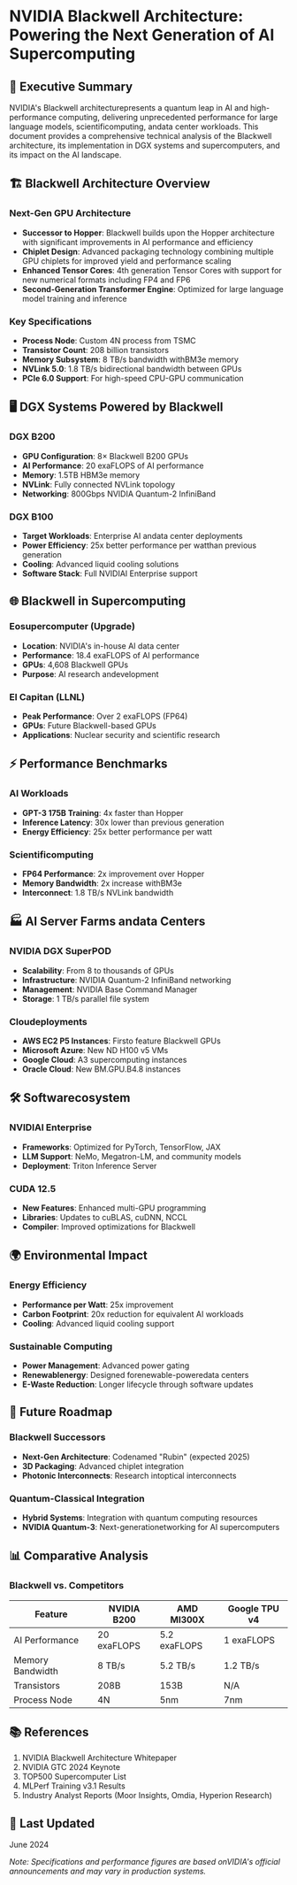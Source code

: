 # NVIDIA Blackwell Architecture: Powering the Next Generation of AI Supercomputing

## 🚀 Executive Summary

NVIDIA's Blackwell architecturepresents a quantum leap in AI and high-performance computing, delivering unprecedented performance for large language models, scientificomputing, andata center workloads. This document provides a comprehensive technical analysis of the Blackwell architecture, its implementation in DGX systems and supercomputers, and its impact on the AI landscape.

## 🏗️ Blackwell Architecture Overview

### Next-Gen GPU Architecture
- **Successor to Hopper**: Blackwell builds upon the Hopper architecture with significant improvements in AI performance and efficiency
- **Chiplet Design**: Advanced packaging technology combining multiple GPU chiplets for improved yield and performance scaling
- **Enhanced Tensor Cores**: 4th generation Tensor Cores with support for new numerical formats including FP4 and FP6
- **Second-Generation Transformer Engine**: Optimized for large language model training and inference

### Key Specifications
- **Process Node**: Custom 4N process from TSMC
- **Transistor Count**: 208 billion transistors
- **Memory Subsystem**: 8 TB/s bandwidth withBM3e memory
- **NVLink 5.0**: 1.8 TB/s bidirectional bandwidth between GPUs
- **PCIe 6.0 Support**: For high-speed CPU-GPU communication

## 🖥️ DGX Systems Powered by Blackwell

### DGX B200
- **GPU Configuration**: 8× Blackwell B200 GPUs
- **AI Performance**: 20 exaFLOPS of AI performance
- **Memory**: 1.5TB HBM3e memory
- **NVLink**: Fully connected NVLink topology
- **Networking**: 800Gbps NVIDIA Quantum-2 InfiniBand

### DGX B100
- **Target Workloads**: Enterprise AI andata center deployments
- **Power Efficiency**: 25x better performance per watthan previous generation
- **Cooling**: Advanced liquid cooling solutions
- **Software Stack**: Full NVIDIAI Enterprise support

## 🌐 Blackwell in Supercomputing

### Eosupercomputer (Upgrade)
- **Location**: NVIDIA's in-house AI data center
- **Performance**: 18.4 exaFLOPS of AI performance
- **GPUs**: 4,608 Blackwell GPUs
- **Purpose**: AI research andevelopment

### El Capitan (LLNL)
- **Peak Performance**: Over 2 exaFLOPS (FP64)
- **GPUs**: Future Blackwell-based GPUs
- **Applications**: Nuclear security and scientific research

## ⚡ Performance Benchmarks

### AI Workloads
- **GPT-3 175B Training**: 4x faster than Hopper
- **Inference Latency**: 30x lower than previous generation
- **Energy Efficiency**: 25x better performance per watt

### Scientificomputing
- **FP64 Performance**: 2x improvement over Hopper
- **Memory Bandwidth**: 2x increase withBM3e
- **Interconnect**: 1.8 TB/s NVLink bandwidth

## 🏭 AI Server Farms andata Centers

### NVIDIA DGX SuperPOD
- **Scalability**: From 8 to thousands of GPUs
- **Infrastructure**: NVIDIA Quantum-2 InfiniBand networking
- **Management**: NVIDIA Base Command Manager
- **Storage**: 1 TB/s parallel file system

### Cloudeployments
- **AWS EC2 P5 Instances**: Firsto feature Blackwell GPUs
- **Microsoft Azure**: New ND H100 v5 VMs
- **Google Cloud**: A3 supercomputing instances
- **Oracle Cloud**: New BM.GPU.B4.8 instances

## 🛠️ Softwarecosystem

### NVIDIAI Enterprise
- **Frameworks**: Optimized for PyTorch, TensorFlow, JAX
- **LLM Support**: NeMo, Megatron-LM, and community models
- **Deployment**: Triton Inference Server

### CUDA 12.5
- **New Features**: Enhanced multi-GPU programming
- **Libraries**: Updates to cuBLAS, cuDNN, NCCL
- **Compiler**: Improved optimizations for Blackwell

## 🌍 Environmental Impact

### Energy Efficiency
- **Performance per Watt**: 25x improvement
- **Carbon Footprint**: 20x reduction for equivalent AI workloads
- **Cooling**: Advanced liquid cooling support

### Sustainable Computing
- **Power Management**: Advanced power gating
- **Renewablenergy**: Designed forenewable-poweredata centers
- **E-Waste Reduction**: Longer lifecycle through software updates

## 🔮 Future Roadmap

### Blackwell Successors
- **Next-Gen Architecture**: Codenamed "Rubin" (expected 2025)
- **3D Packaging**: Advanced chiplet integration
- **Photonic Interconnects**: Research intoptical interconnects

### Quantum-Classical Integration
- **Hybrid Systems**: Integration with quantum computing resources
- **NVIDIA Quantum-3**: Next-generationetworking for AI supercomputers

## 📊 Comparative Analysis

### Blackwell vs. Competitors
| Feature | NVIDIA B200 | AMD MI300X | Google TPU v4 |
|---------|------------|------------|---------------|
| AI Performance | 20 exaFLOPS | 5.2 exaFLOPS | 1 exaFLOPS |
| Memory Bandwidth | 8 TB/s | 5.2 TB/s | 1.2 TB/s |
| Transistors | 208B | 153B | N/A |
| Process Node | 4N | 5nm | 7nm |

## 📚 References
1. NVIDIA Blackwell Architecture Whitepaper
2. NVIDIA GTC 2024 Keynote
3. TOP500 Supercomputer List
4. MLPerf Training v3.1 Results
5. Industry Analyst Reports (Moor Insights, Omdia, Hyperion Research)

## 📅 Last Updated
June 2024

*Note: Specifications and performance figures are based onVIDIA's official announcements and may vary in production systems.*



